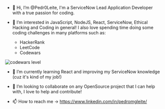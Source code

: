 - 👋 Hi, I’m @Pedr0Leite, I'm a ServiceNow Lead Application Developer with a true passion for coding.

- 👀 I’m interested in JavaScript, NodeJS, React, ServiceNow, Ethical Hacking and Coding in general!
I also love spending time doing some coding challenges in many platforms such as:
  - HackerRank
  - LeetCode
  - Codewars 
 
![codewars level](https://www.codewars.com/users/Pedr0Leite/badges/small)

- 🌱 I’m currently learning React and improving my ServiceNow knowledge (cuz it's kind of my job!)

- 💞️ I’m looking to collaborate on any OpenSource project that I can help with, I love to help and contribute!

- 📫 How to reach me -> https://www.linkedin.com/in/pedromgleite/



<!---
Pedr0Leite/Pedr0Leite is a ✨ special ✨ repository because its `README.md` (this file) appears on your GitHub profile.
You can click the Preview link to take a look at your changes.
--->

